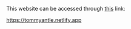This website can be accessed through [this](https://tommyantle.netlify.app) link:

https://tommyantle.netlify.app
